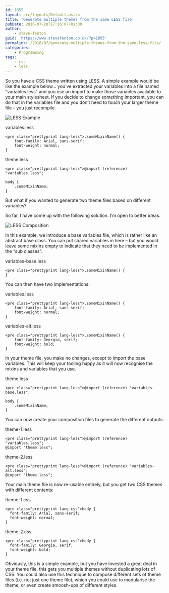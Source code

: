 ```yaml
---
id: 1855
layout: src/layouts/Default.astro
title: 'Generate multiple themes from the same LESS file'
pubDate: 2016-07-20T17:16:07+01:00
author:
    - steve-fenton
guid: 'https://www.stevefenton.co.uk/?p=1855'
permalink: /2016/07/generate-multiple-themes-from-the-same-less-file/
categories:
    - Programming
tags:
    - css
    - less
---
```


So you have a CSS theme written using LESS. A simple example would be like the example below… you’ve extracted your variables into a file named “variables.less” and you use an import to make those variables available to your main stylesheet. If you decide to change something important, you can do that in the variables file and you don’t need to touch your larger theme file – you just recompile.

![LESS Example](https://www.stevefenton.co.uk/wp-content/uploads/2016/07/less-typical.jpg)

variables.less

```
<pre class="prettyprint lang-less">.someMixinName() {
    font-family: Arial, sans-serif;
    font-weight: normal;
}
```

theme.less

```
<pre class="prettyprint lang-less">@import (reference) "variables.less";

body {
    .someMixinName;
}
```

But what if you wanted to generate two theme files based on different variables?

So far, I have come up with the following solution. I’m open to better ideas.

![LESS Composition](https://www.stevefenton.co.uk/wp-content/uploads/2016/07/less-composition.jpg)

In this example, we introduce a base variables file, which is rather like an abstract base class. You can put shared variables in here – but you would leave some mixins empty to indicate that they need to be implemented in the “sub classes”.

variables-base.less

```
<pre class="prettyprint lang-less">.someMixinName() {
}
```

You can then have two implementations:

variables.less

```
<pre class="prettyprint lang-less">.someMixinName() {
    font-family: Arial, sans-serif;
    font-weight: normal;
}
```

variables-alt.less

```
<pre class="prettyprint lang-less">.someMixinName() {
    font-family: Georgia, serif;
    font-weight: bold;
}
```

In your theme file, you make no changes, except to import the base variables. This will keep your tooling happy as it will now recognise the mixins and variables that you use.

theme.less

```
<pre class="prettyprint lang-less">@import (reference) "variables-base.less";

body {
    .someMixinName;
}
```

You can now create your composition files to generate the different outputs:

theme-1.less

```
<pre class="prettyprint lang-less">@import (reference) "variables.less";
@import "theme.less";
```

theme-2.less

```
<pre class="prettyprint lang-less">@import (reference) "variables-alt.less";
@import "theme.less";
```

Your main theme file is now re-usable entirely, but you get two CSS themes with different contents:

theme-1.css

```
<pre class="prettyprint lang-css">body {
  font-family: Arial, sans-serif;
  font-weight: normal;
}
```

theme-2.css

```
<pre class="prettyprint lang-css">body {
  font-family: Georgia, serif;
  font-weight: bold;
}
```

Obviously, this is a simple example, but you have invested a great deal in your theme file, this gets you multiple themes without duplicating lots of CSS. You could also use this technique to compose different sets of theme files (i.e. not just one theme file), which you could use to modularise the theme, or even create smoosh-ups of different styles.